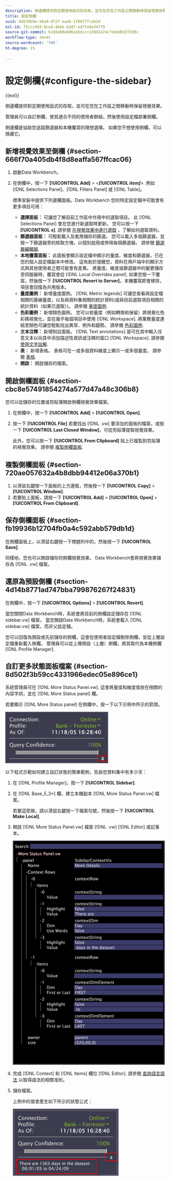 ```yaml
---
description: 側邊欄提供對定期使用函式的存取，並可在您在工作區之間移動時保留視覺效果。
title: 設定側欄
uuid: 0d2f0b9a-56a9-4f27-aaa6-1f9bf7fcab2d
exl-id: 75ccc869-8ced-4beb-b3d7-ed7febe347f9
source-git-commit: b1dda69a606a16dccca30d2a74c7e63dbd27936c
workflow-type: tm+mt
source-wordcount: '745'
ht-degree: 1%

---
```


# 設定側欄{#configure-the-sidebar}

{{eol}}

側邊欄提供對定期使用函式的存取，並可在您在工作區之間移動時保留視覺效果。

管理員可以自訂側欄，使其適合不同的使用者群組，然後使用設定檔部署側欄。

側邊欄是協助您追蹤篩選器和本機覆寫的理想選擇。 如果您不想使用側欄，可以隱藏它。

## 新增視覺效果至側欄 {#section-666f70a405db4f8d8eaffa567ffcac06}

1. 啟動Data Workbench。
1. 在側欄中，按一下 **[!UICONTROL Add]** > *&lt;**[!UICONTROL item]**>*. 例如 [!DNL Selections Panel]、[!DNL Filters Panel] 或 [!DNL Table]。

   標準安裝中提供下列邊欄面板。Data Workbench 您的特定設定檔中可能會有更多項目可用：

   * **選擇面板：** 可讓您了解目前工作區中作用中的選取項目。 此 [!DNL Selections Panel] 會在您進行新選取時更新。 您可以按一下 **[!UICONTROL x]**. 請參閱 [在視覺效果中進行選取](../../home/c-get-started/c-vis/c-sel-vis/c-sel-vis.md#concept-012870ec22c7476e9afbf3b8b2515746) ，了解如何選取資料。
   * **篩選器面板：** 可輕鬆載入及套用儲存的篩選。 您可以載入多個篩選器，並按一下篩選器旁的核取方塊，以個別啟用或停用每個篩選器。 請參閱 [篩選器編輯器](../../home/c-get-started/c-analysis-vis/c-filter-editors/c-filter-editors.md#concept-2f343ecbed8240f18b0c1f1eccef11e3).
   * **本地覆蓋面板：** 此面板會顯示設定檔中顯示的量度、維度和篩選器，已在您的個人設定檔副本中修改。 這有助於提醒您，資料在用戶端中的顯示方式與其他使用者之間可能會有差異。 將量度、維度或篩選器中的變更儲存至伺服器時，覆寫會從 [!DNL Local Overrides panel]. 如果您按一下覆寫，然後按一下 **[!UICONTROL Revert to Server]**，本機覆寫即會移除，項目會回復為共用版本。
   * **量度圖例：** 新增量度圖例。 [!DNL Metric legends] 可讓您查看與設定檔相關的基線量度，以及與資料集相關的統計資料(或與目前選取項目相關的統計資料（如果已選取）)。 請參閱 [量度圖例](../../home/c-get-started/c-analysis-vis/c-legends/c-metric-leg.md#concept-e7195bc8f7844ae295bda3a88b028d5b).
   * **色彩圖例：** 新增顏色圖例。 您可以依量度（例如轉換和保留）將視覺化色彩碼視覺化，並在幾乎每個項目中使用 [!DNL Workspace]. 將業務量度連結至顏色可讓您輕鬆找出異常、例外和趨勢。 請參閱 [色彩圖例](../../home/c-get-started/c-analysis-vis/c-legends/c-color-leg.md#concept-f84d51dc0d6547f981d0642fc2d01358).
   * **文本注釋：** 新增附註面板。 [!DNL Text annotations] 是可在其中輸入任意文本以向其中添加描述性資訊或注釋的窗口 [!DNL Workspace]. 請參閱 [使用文字註解](../../home/c-get-started/c-analysis-vis/c-annots/c-text-annots.md#concept-55b4aa3e0c58470b8e3c9d452e12a777).
   * **表：** 新增表格。 表格可在一或多個資料維度上顯示一或多個量度。 請參閱 [表格](../../home/c-get-started/c-analysis-vis/c-tables/c-tables.md#concept-c632cb8ad9724f90ac5c294d52ae667f).
   * **開啟：** 開啟儲存的檔案。

## 開啟側欄面板 {#section-cbc8e57491854274a577d47a48c306b8}

您可以從儲存的位置或剪貼簿開啟側欄視覺效果檔案。

1. 在側欄中，按一下 **[!UICONTROL Add]** > **[!UICONTROL Open]**.
1. 按一下 **[!UICONTROL File]** 若要找出 [!DNL .vw] 要添加的面板的檔案，或按一下 **[!UICONTROL Last Closed Window]**，可從剪貼簿提取視覺效果。

   此外，您可以按一下 **[!UICONTROL From Clipboard]** 貼上已複製到剪貼簿的視覺效果。 請參閱 [複製側欄面板](../../home/c-get-started/c-config-sidebar.md#section-720ae057632a4b8dbb94412e06a370b1).

## 複製側欄面板 {#section-720ae057632a4b8dbb94412e06a370b1}

1. 以滑鼠右鍵按一下面板的上方邊框，然後按一下 **[!UICONTROL Copy]** > **[!UICONTROL Window]**.
1. 若要貼上面板，請按一下 **[!UICONTROL Add]** > **[!UICONTROL Open]** > **[!UICONTROL From Clipboard]**.

## 保存側欄面板 {#section-fb19936b12704fb0a4c592abb579db1d}

在側欄面板上，以滑鼠右鍵按一下標題列中的，然後按一下 **[!UICONTROL Save]**.

同樣地，您也可以開啟儲存的側欄視覺效果。 Data Workbench會將視覺效果儲存為 [!DNL .vw] 檔案。

## 還原為預設側欄 {#section-4d14b8771ad747bba799876267f24831}

在側欄中，按一下 **[!UICONTROL Options]** > **[!UICONTROL Revert]**.

當您關閉Data Workbench時，系統會將目前的側欄設定儲存在 [!DNL sidebar.vw] 檔案。 當您開啟Data Workbench時，系統會載入 [!DNL sidebar.vw] 檔案，而非父設定檔。

您可以回復為預設或先前儲存的側欄，這會從使用者設定檔刪除側欄，並從上層設定檔重新載入側欄。 管理員可以從上傳預設（上層）側欄，將其取代為本機側欄 [!DNL Profile Manager].

## 自訂更多狀態面板檔案 {#section-8d502f3b59cc4331966edec05e896ce1}

系統管理員可在 [!DNL More Status Panel.vw]. 這會將量度和維度值放在相關的內容字詞，並在 [!DNL More Status panel] 欄。

若要顯示 [!DNL More Status panel] 在側欄中，按一下以下示例中所示的箭頭。

![](assets/more_status_panel_arrows.png)

以下程式示範如何建立自訂狀態的簡單範例，告訴您資料集中有多少天：

1. 在 [!DNL Profile Manager]，按一下 **[!UICONTROL Sidebar\]**.

1. 在 [!DNL Base_5_3*] 欄，建立本機副本 [!DNL More Status Panel.vw] 檔案。

   若要這麼做，請以滑鼠右鍵按一下檔案勾號，然後按一下 **[!UICONTROL Make Local]**.

1. 開啟 [!DNL More Status Panel.vw] 檔案 [!DNL .vw] [!DNL Editor] 或記事本。

   ![](assets/more_status_panel_file.png)

1. 完成 [!DNL Context] 和 [!DNL Items] 欄位 [!DNL Editor]. 請參閱 [查詢語言語法](../../home/c-get-started/c-qry-lang-syntx/c-qry-lang-syntx.md#concept-15d1d3f5164a47d49468c5acb7299d9f) 以取得語法的相關准則。

1. 儲存檔案。

   上例中的值會產生如下所示的狀態公式：

   ![](assets/more_status_panel.png)
